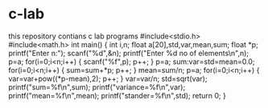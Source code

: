 # c-lab
this repository contians c lab programs
#include<stdio.h>
#include<math.h>
int main()
{
   int i,n;
   float a[20],std,var,mean,sum;
   float *p;
   printf("Enter n:");
   scanf("%d",&n);
   printf("Enter %d no of elements\n",n);
   p=a;
   for(i=0;i<n;i++)
   {
	scanf("%f",p);
	p++;
   }
   p=a;
   sum:var=std=mean=0.0;
   for(i=0;i<n;i++)
     {
	sum=sum+*p;
	p++;
     }
     mean=sum/n;
     p=a;
     for(i=0;i<n;i++)
     {
      var=var+pow((*p-mean),2);
       p++;
     }
     var=var/n;
     std=sqrt(var);
     printf("sum=%f\n",sum);
     printf("variance=%f\n",var);
     printf("mean=%f\n",mean);
     printf("stander=%f\n",std);
    return 0;
}
     	
